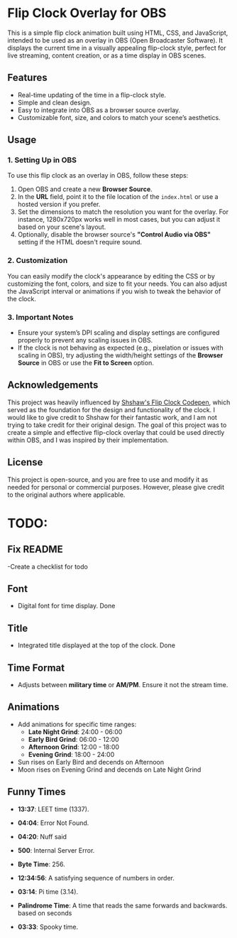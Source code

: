 # Flip Clock Overlay for OBS

This is a simple flip clock animation built using HTML, CSS, and JavaScript, intended to be used as an overlay in OBS (Open Broadcaster Software). It displays the current time in a visually appealing flip-clock style, perfect for live streaming, content creation, or as a time display in OBS scenes.

## Features
- Real-time updating of the time in a flip-clock style.
- Simple and clean design.
- Easy to integrate into OBS as a browser source overlay.
- Customizable font, size, and colors to match your scene’s aesthetics.

## Usage

### 1. **Setting Up in OBS**
To use this flip clock as an overlay in OBS, follow these steps:
1. Open OBS and create a new **Browser Source**.
2. In the **URL** field, point it to the file location of the `index.html` or use a hosted version if you prefer.
3. Set the dimensions to match the resolution you want for the overlay. For instance, 1280x720px works well in most cases, but you can adjust it based on your scene's layout.
4. Optionally, disable the browser source's **"Control Audio via OBS"** setting if the HTML doesn't require sound.

### 2. **Customization**
You can easily modify the clock's appearance by editing the CSS or by customizing the font, colors, and size to fit your needs. You can also adjust the JavaScript interval or animations if you wish to tweak the behavior of the clock.

### 3. **Important Notes**
- Ensure your system’s DPI scaling and display settings are configured properly to prevent any scaling issues in OBS.
- If the clock is not behaving as expected (e.g., pixelation or issues with scaling in OBS), try adjusting the width/height settings of the **Browser Source** in OBS or use the **Fit to Screen** option.

## Acknowledgements

This project was heavily influenced by [Shshaw's Flip Clock Codepen](https://codepen.io/shshaw/pen/vKzoLL), which served as the foundation for the design and functionality of the clock. I would like to give credit to Shshaw for their fantastic work, and I am not trying to take credit for their original design. The goal of this project was to create a simple and effective flip-clock overlay that could be used directly within OBS, and I was inspired by their implementation.

## License

This project is open-source, and you are free to use and modify it as needed for personal or commercial purposes. However, please give credit to the original authors where applicable.

# TODO:

## Fix README
-Create a checklist for todo

## Font
- Digital font for time display. Done

## Title
- Integrated title displayed at the top of the clock. Done

## Time Format
- Adjusts between **military time** or **AM/PM**. Ensure it not the stream time. 

## Animations
- Add animations for specific time ranges:
  - **Late Night Grind**: 24:00 - 06:00
  - **Early Bird Grind**: 06:00 - 12:00
  - **Afternoon Grind**: 12:00 - 18:00
  - **Evening Grind**: 18:00 - 24:00
- Sun rises on Early Bird and decends on Afternoon
- Moon rises on Evening Grind and decends on Late Night Grind

## Funny Times
- **13:37**: LEET time (1337).
- **04:04**: Error Not Found.

- **04:20**: Nuff said
- **500**: Internal Server Error.
- **Byte Time**: 256.

- **12:34:56**: A satisfying sequence of numbers in order.
- **03:14**: Pi time (3.14).
- **Palindrome Time**: A time that reads the same forwards and backwards. based on seconds
- **03:33**: Spooky time.
